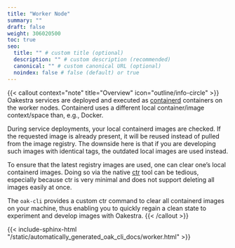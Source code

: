 ```yaml
---
title: "Worker Node"
summary: ""
draft: false
weight: 306020500
toc: true
seo:
  title: "" # custom title (optional)
  description: "" # custom description (recommended)
  canonical: "" # custom canonical URL (optional)
  noindex: false # false (default) or true
---
```


{{< callout context="note" title="Overview" icon="outline/info-circle" >}}
  Oakestra services are deployed and executed as [containerd](https://containerd.io/) containers on the worker nodes.
  Containerd uses a different local container/image context/space than, e.g., Docker.

  During service deployments, your local containerd images are checked.
  If the requested image is already present, it will be reused instead of pulled from the image registry.
  The downside here is that if you are developing such images with identical tags, the outdated local images are used instead.

  To ensure that the latest registry images are used, one can clear one’s local containerd images.
  Doing so via the native [ctr](https://github.com/projectatomic/containerd/blob/master/docs/cli.md) tool can be tedious, especially because ctr is very minimal and does not support deleting all images easily at once.

  The `oak-cli` provides a custom ctr command to clear all containerd images on your machine, thus enabling you to quickly regain a clean state to experiment and develop images with Oakestra.
{{< /callout >}}

{{< include-sphinx-html "/static/automatically_generated_oak_cli_docs/worker.html" >}}

